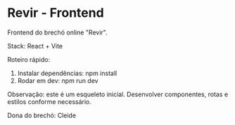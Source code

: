 # Revir - Frontend

Frontend do brechó online "Revir".

Stack: React + Vite

Roteiro rápido:

1. Instalar dependências: npm install
2. Rodar em dev: npm run dev

Observação: este é um esqueleto inicial. Desenvolver componentes, rotas e estilos conforme necessário.

Dona do brechó: Cleide
